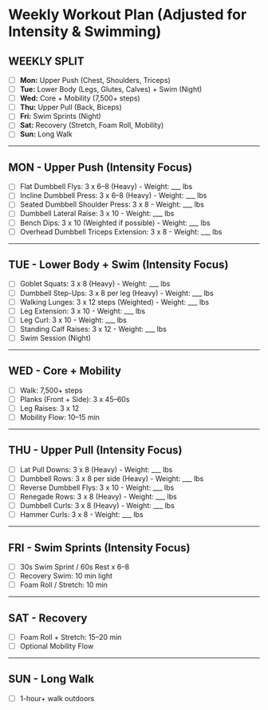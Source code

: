 # Weekly Workout Plan (Adjusted for Intensity & Swimming)

## WEEKLY SPLIT
- [ ] **Mon:** Upper Push (Chest, Shoulders, Triceps)
- [ ] **Tue:** Lower Body (Legs, Glutes, Calves) + Swim (Night)
- [ ] **Wed:** Core + Mobility (7,500+ steps)
- [ ] **Thu:** Upper Pull (Back, Biceps)
- [ ] **Fri:** Swim Sprints (Night)
- [ ] **Sat:** Recovery (Stretch, Foam Roll, Mobility)
- [ ] **Sun:** Long Walk

---

## MON - Upper Push (Intensity Focus)
- [ ] Flat Dumbbell Flys: 3 x 6–8 (Heavy) - Weight: ___ lbs
- [ ] Incline Dumbbell Press: 3 x 6–8 (Heavy) - Weight: ___ lbs
- [ ] Seated Dumbbell Shoulder Press: 3 x 8 - Weight: ___ lbs
- [ ] Dumbbell Lateral Raise: 3 x 10 - Weight: ___ lbs
- [ ] Bench Dips: 3 x 10 (Weighted if possible) - Weight: ___ lbs
- [ ] Overhead Dumbbell Triceps Extension: 3 x 8 - Weight: ___ lbs

---

## TUE - Lower Body + Swim (Intensity Focus)
- [ ] Goblet Squats: 3 x 8 (Heavy) - Weight: ___ lbs
- [ ] Dumbbell Step-Ups: 3 x 8 per leg (Heavy) - Weight: ___ lbs
- [ ] Walking Lunges: 3 x 12 steps (Weighted) - Weight: ___ lbs
- [ ] Leg Extension: 3 x 10 - Weight: ___ lbs
- [ ] Leg Curl: 3 x 10 - Weight: ___ lbs
- [ ] Standing Calf Raises: 3 x 12 - Weight: ___ lbs
- [ ] Swim Session (Night)

---

## WED - Core + Mobility
- [ ] Walk: 7,500+ steps
- [ ] Planks (Front + Side): 3 x 45–60s
- [ ] Leg Raises: 3 x 12
- [ ] Mobility Flow: 10–15 min

---

## THU - Upper Pull (Intensity Focus)
- [ ] Lat Pull Downs: 3 x 8 (Heavy) - Weight: ___ lbs
- [ ] Dumbbell Rows: 3 x 8 per side (Heavy) - Weight: ___ lbs
- [ ] Reverse Dumbbell Flys: 3 x 10 - Weight: ___ lbs
- [ ] Renegade Rows: 3 x 8 (Heavy) - Weight: ___ lbs
- [ ] Dumbbell Curls: 3 x 8 (Heavy) - Weight: ___ lbs
- [ ] Hammer Curls: 3 x 8 - Weight: ___ lbs

---

## FRI - Swim Sprints (Intensity Focus)
- [ ] 30s Swim Sprint / 60s Rest x 6–8
- [ ] Recovery Swim: 10 min light
- [ ] Foam Roll / Stretch: 10 min

---

## SAT - Recovery
- [ ] Foam Roll + Stretch: 15–20 min
- [ ] Optional Mobility Flow

---

## SUN - Long Walk
- [ ] 1-hour+ walk outdoors